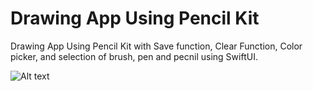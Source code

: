 # Drawing App Using Pencil Kit

Drawing App Using Pencil Kit with Save function, Clear Function, Color picker, and selection of brush, pen and pecnil using SwiftUI.

![Alt text](https://media.giphy.com/media/g78iP4s12zAnuJrMbs/giphy.gif)
